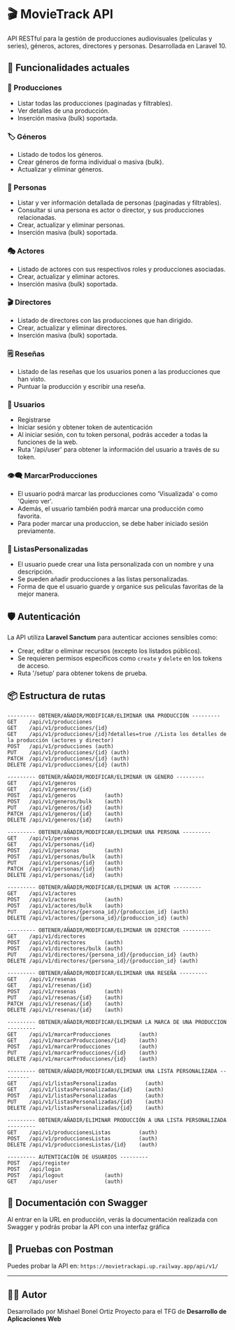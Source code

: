 
# 🎬 MovieTrack API

API RESTful para la gestión de producciones audiovisuales (películas y series), géneros, actores, directores y personas. Desarrollada en Laravel 10.

## 🚀 Funcionalidades actuales

### 📁 Producciones
- Listar todas las producciones (paginadas y filtrables).
- Ver detalles de una producción.
- Inserción masiva (bulk) soportada.

### 🏷️ Géneros
- Listado de todos los géneros.
- Crear géneros de forma individual o masiva (bulk).
- Actualizar y eliminar géneros.

### 👥 Personas
- Listar y ver información detallada de personas (paginadas y filtrables).
- Consultar si una persona es actor o director, y sus producciones relacionadas.
- Crear, actualizar y eliminar personas.
- Inserción masiva (bulk) soportada.

### 🎭 Actores
- Listado de actores con sus respectivos roles y producciones asociadas.
- Crear, actualizar y eliminar actores.
- Inserción masiva (bulk) soportada.

### 🎬 Directores
- Listado de directores con las producciones que han dirigido.
- Crear, actualizar y eliminar directores.
- Inserción masiva (bulk) soportada.

### 🗒️ Reseñas
- Listado de las reseñas que los usuarios ponen a las producciones que han visto.
- Puntuar la producción y escribir una reseña.

### 👤 Usuarios
- Registrarse
- Iniciar sesión y obtener token de autenticación
- Al iniciar sesión, con tu token personal, podrás acceder a todas la funciones de la web.
- Ruta '/api/user' para obtener la información del usuario a través de su token.

### 👁️‍🗨️ MarcarProducciones
- El usuario podrá marcar las producciones como 'Visualizada' o como 'Quiero ver'.
- Además, el usuario también podrá marcar una producción como favorita.
- Para poder marcar una produccion, se debe haber iniciado sesión previamente.

### 📑 ListasPersonalizadas
- El usuario puede crear una lista personalizada con un nombre y una descripción.
- Se pueden añadir producciones a las listas personalizadas.
- Forma de que el usuario guarde y organice sus peliculas favoritas de la mejor manera.

## 🛡️ Autenticación

La API utiliza **Laravel Sanctum** para autenticar acciones sensibles como:
- Crear, editar o eliminar recursos (excepto los listados públicos).
- Se requieren permisos específicos como `create` y `delete` en los tokens de acceso.
- Ruta '/setup' para obtener tokens de prueba.

## 📦 Estructura de rutas

```
--------- OBTENER/AÑADIR/MODIFICAR/ELIMINAR UNA PRODUCCIÓN ---------
GET    /api/v1/producciones
GET    /api/v1/producciones/{id}
GET    /api/v1/producciones/{id}?detalles=true //Lista los detalles de la producción (actores y director)
POST   /api/v1/producciones (auth)
PUT    /api/v1/producciones/{id} (auth)
PATCH  /api/v1/producciones/{id} (auth)
DELETE /api/v1/producciones/{id} (auth)

--------- OBTENER/AÑADIR/MODIFICAR/ELIMINAR UN GENERO ---------
GET    /api/v1/generos
GET    /api/v1/generos/{id}
POST   /api/v1/generos         (auth)
POST   /api/v1/generos/bulk    (auth)
PUT    /api/v1/generos/{id}    (auth)
PATCH  /api/v1/generos/{id}    (auth)
DELETE /api/v1/generos/{id}    (auth)

--------- OBTENER/AÑADIR/MODIFICAR/ELIMINAR UNA PERSONA ---------
GET    /api/v1/personas
GET    /api/v1/personas/{id}
POST   /api/v1/personas        (auth)
POST   /api/v1/personas/bulk   (auth)
PUT    /api/v1/personas/{id}   (auth)
PATCH  /api/v1/personas/{id}   (auth)
DELETE /api/v1/personas/{id}   (auth)

--------- OBTENER/AÑADIR/MODIFICAR/ELIMINAR UN ACTOR ---------
GET    /api/v1/actores
POST   /api/v1/actores         (auth)
POST   /api/v1/actores/bulk    (auth)
PUT    /api/v1/actores/{persona_id}/{produccion_id} (auth)
DELETE /api/v1/actores/{persona_id}/{produccion_id} (auth)

--------- OBTENER/AÑADIR/MODIFICAR/ELIMINAR UN DIRECTOR ---------
GET    /api/v1/directores
POST   /api/v1/directores      (auth)
POST   /api/v1/directores/bulk (auth)
PUT    /api/v1/directores/{persona_id}/{produccion_id} (auth)
DELETE /api/v1/directores/{persona_id}/{produccion_id} (auth)

--------- OBTENER/AÑADIR/MODIFICAR/ELIMINAR UNA RESEÑA ---------
GET    /api/v1/resenas
GET    /api/v1/resenas/{id}
POST   /api/v1/resenas         (auth)
PUT    /api/v1/resenas/{id}    (auth)
PATCH  /api/v1/resenas/{id}    (auth)
DELETE /api/v1/resenas/{id}    (auth)

--------- OBTENER/AÑADIR/MODIFICAR/ELIMINAR LA MARCA DE UNA PRODUCCION ---------
GET    /api/v1/marcarProducciones         (auth)
GET    /api/v1/marcarProducciones/{id}    (auth)
POST   /api/v1/marcarProducciones         (auth)
PUT    /api/v1/marcarProducciones/{id}    (auth)
DELETE /api/v1/marcarProducciones/{id}    (auth)

--------- OBTENER/AÑADIR/MODIFICAR/ELIMINAR UNA LISTA PERSONALIZADA ---------
GET    /api/v1/listasPersonalizadas         (auth)
GET    /api/v1/listasPersonalizadas/{id}    (auth)
POST   /api/v1/listasPersonalizadas         (auth)
PUT    /api/v1/listasPersonalizadas/{id}    (auth)
DELETE /api/v1/listasPersonalizadas/{id}    (auth)

--------- OBTENER/AÑADIR/ELIMINAR PRODUCCIÓN A UNA LISTA PERSONALIZADA ---------
GET    /api/v1/produccionesListas         (auth)
POST   /api/v1/produccionesListas         (auth)
DELETE /api/v1/produccionesListas/{id}    (auth)

--------- AUTENTICACIÓN DE USUARIOS ---------
POST   /api/register
POST   /api/login
POST   /api/logout             (auth)
GET    /api/user               (auth)
```

## 📰 Documentación con Swagger
Al entrar en la URL en producción, verás la documentación realizada con Swagger y podrás probar la API con una interfaz gráfica

## 🧪 Pruebas con Postman

Puedes probar la API en:  `https://movietrackapi.up.railway.app/api/v1/`

---

## 🧑‍💻 Autor

Desarrollado por Mishael Bonel Ortiz
Proyecto para el TFG de **Desarrollo de Aplicaciones Web**
